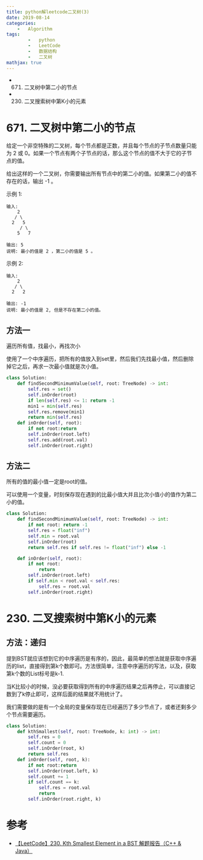 ```yaml
---
title: python解leetcode二叉树(3)
date: 2019-08-14
categories: 
	-   Algorithm
tags:  
        -   python
        -   LeetCode
        -   数据结构
        -   二叉树
mathjax: true
---
```


-   671. 二叉树中第二小的节点
-   230. 二叉搜索树中第K小的元素
<!-- more -->

# 671. 二叉树中第二小的节点
给定一个非空特殊的二叉树，每个节点都是正数，并且每个节点的子节点数量只能为 2 或 0。如果一个节点有两个子节点的话，那么这个节点的值不大于它的子节点的值。 

给出这样的一个二叉树，你需要输出所有节点中的第二小的值。如果第二小的值不存在的话，输出 -1 。

示例 1:
```
输入: 
    2
   / \
  2   5
     / \
    5   7

输出: 5
说明: 最小的值是 2 ，第二小的值是 5 。
```
示例 2:
```
输入: 
    2
   / \
  2   2

输出: -1
说明: 最小的值是 2, 但是不存在第二小的值。
```
## 方法一
遍历所有值，找最小，再找次小

使用了一个中序遍历，把所有的值放入到set里，然后我们先找最小值，然后删除掉它之后，再求一次最小值就是次小值。
```python
class Solution:
    def findSecondMinimumValue(self, root: TreeNode) -> int:
        self.res = set()
        self.inOrder(root)
        if len(self.res) <= 1: return -1
        min1 = min(self.res)
        self.res.remove(min1)
        return min(self.res)
    def inOrder(self, root):
        if not root:return
        self.inOrder(root.left)
        self.res.add(root.val)
        self.inOrder(root.right)
```

## 方法二
所有的值的最小值一定是root的值。

可以使用一个变量，时刻保存现在遇到的比最小值大并且比次小值小的值作为第二小的值。

```python
class Solution:
    def findSecondMinimumValue(self, root: TreeNode) -> int:
        if not root: return -1
        self.res = float("inf")
        self.min = root.val
        self.inOrder(root)
        return self.res if self.res != float("inf") else -1

    def inOrder(self, root):
        if not root:
            return
        self.inOrder(root.left)
        if self.min < root.val < self.res:
            self.res = root.val
        self.inOrder(root.right)
```

# 230. 二叉搜索树中第K小的元素

## 方法：递归
提到BST就应该想到它的中序遍历是有序的，因此，最简单的想法就是获取中序遍历的list，直接得到第k个数即可。方法很简单，注意中序遍历的写法，以及，获取第k个数的List标号是k-1.

当K比较小的时候，没必要获取得到所有的中序遍历结果之后再停止，可以直接记数到了k停止即可，这样后面的结果就不用统计了。

我们需要做的是有一个全局的变量保存现在已经遍历了多少节点了，或者还剩多少个节点需要遍历。
```python
class Solution:
    def kthSmallest(self, root: TreeNode, k: int) -> int:
        self.res = 0
        self.count = 0
        self.inOrder(root, k)
        return self.res
    def inOrder(self, root, k):
        if not root:return
        self.inOrder(root.left, k)
        self.count += 1
        if self.count == k: 
            self.res = root.val
            return
        self.inOrder(root.right, k)
```

# 参考
-   [【LeetCode】230. Kth Smallest Element in a BST 解题报告（C++ & Java）
](https://blog.csdn.net/fuxuemingzhu/article/details/69947495)